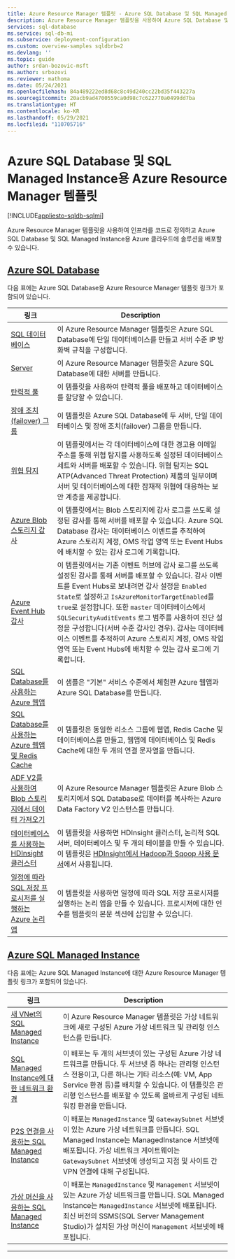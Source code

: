 ```yaml
---
title: Azure Resource Manager 템플릿 - Azure SQL Database 및 SQL Managed Instance
description: Azure Resource Manager 템플릿을 사용하여 Azure SQL Database 및 Azure SQL Managed Instance를 만들고 구성합니다.
services: sql-database
ms.service: sql-db-mi
ms.subservice: deployment-configuration
ms.custom: overview-samples sqldbrb=2
ms.devlang: ''
ms.topic: guide
author: srdan-bozovic-msft
ms.author: srbozovi
ms.reviewer: mathoma
ms.date: 05/24/2021
ms.openlocfilehash: 84a489222ed8d68c8c49d240cc22bd35f443227a
ms.sourcegitcommit: 20acb9ad4700559ca0d98c7c622770a0499dd7ba
ms.translationtype: HT
ms.contentlocale: ko-KR
ms.lasthandoff: 05/29/2021
ms.locfileid: "110705716"
---
```

# <a name="azure-resource-manager-templates-for-azure-sql-database--sql-managed-instance"></a>Azure SQL Database 및 SQL Managed Instance용 Azure Resource Manager 템플릿
[!INCLUDE[appliesto-sqldb-sqlmi](../includes/appliesto-sqldb-sqlmi.md)]

Azure Resource Manager 템플릿을 사용하여 인프라를 코드로 정의하고 Azure SQL Database 및 SQL Managed Instance용 Azure 클라우드에 솔루션을 배포할 수 있습니다.

## <a name="azure-sql-database"></a>[Azure SQL Database](#tab/single-database)

다음 표에는 Azure SQL Database용 Azure Resource Manager 템플릿 링크가 포함되어 있습니다.

|링크 |Description|
|---|---|
| [SQL 데이터베이스](https://github.com/Azure/azure-quickstart-templates/tree/master/quickstarts/microsoft.sql/sql-database-transparent-encryption-create) | 이 Azure Resource Manager 템플릿은 Azure SQL Database에 단일 데이터베이스를 만들고 서버 수준 IP 방화벽 규칙을 구성합니다. |
| [Server](https://github.com/Azure/azure-quickstart-templates/tree/master/quickstarts/microsoft.sql/sql-logical-server) | 이 Azure Resource Manager 템플릿은 Azure SQL Database에 대한 서버를 만듭니다. |
| [탄력적 풀](https://github.com/Azure/azure-quickstart-templates/tree/master/101-sql-elastic-pool-create) | 이 템플릿을 사용하여 탄력적 풀을 배포하고 데이터베이스를 할당할 수 있습니다. |
| [장애 조치(failover) 그룹](https://github.com/Azure/azure-quickstart-templates/tree/master/quickstarts/microsoft.sql/sql-with-failover-group) | 이 템플릿은 Azure SQL Database에 두 서버, 단일 데이터베이스 및 장애 조치(failover) 그룹을 만듭니다.|
| [위협 탐지](https://github.com/Azure/azure-quickstart-templates/tree/master/quickstarts/microsoft.sql/sql-threat-detection-db-policy-multiple-databases) | 이 템플릿에서는 각 데이터베이스에 대한 경고용 이메일 주소를 통해 위협 탐지를 사용하도록 설정된 데이터베이스 세트와 서버를 배포할 수 있습니다. 위협 탐지는 SQL ATP(Advanced Threat Protection) 제품의 일부이며 서버 및 데이터베이스에 대한 잠재적 위협에 대응하는 보안 계층을 제공합니다.|
| [Azure Blob 스토리지 감사](https://github.com/Azure/azure-quickstart-templates/tree/master/quickstarts/microsoft.sql/sql-auditing-server-policy-to-blob-storage) | 이 템플릿에서는 Blob 스토리지에 감사 로그를 쓰도록 설정된 감사를 통해 서버를 배포할 수 있습니다. Azure SQL Database 감사는 데이터베이스 이벤트를 추적하여 Azure 스토리지 계정, OMS 작업 영역 또는 Event Hubs에 배치할 수 있는 감사 로그에 기록합니다.|
| [Azure Event Hub 감사](https://github.com/Azure/azure-quickstart-templates/tree/master/quickstarts/microsoft.sql/sql-auditing-server-policy-to-eventhub) | 이 템플릿에서는 기존 이벤트 허브에 감사 로그를 쓰도록 설정된 감사를 통해 서버를 배포할 수 있습니다. 감사 이벤트를 Event Hubs로 보내려면 감사 설정을 `Enabled` `State`로 설정하고 `IsAzureMonitorTargetEnabled`를 `true`로 설정합니다. 또한 `master` 데이터베이스에서 `SQLSecurityAuditEvents` 로그 범주를 사용하여 진단 설정을 구성합니다(서버 수준 감사인 경우). 감사는 데이터베이스 이벤트를 추적하여 Azure 스토리지 계정, OMS 작업 영역 또는 Event Hubs에 배치할 수 있는 감사 로그에 기록합니다.|
| [SQL Database를 사용하는 Azure 웹앱](https://github.com/Azure/azure-quickstart-templates/tree/master/quickstarts/microsoft.web/web-app-sql-database) | 이 샘플은 "기본" 서비스 수준에서 체험판 Azure 웹앱과 Azure SQL Database를 만듭니다.|
| [SQL Database를 사용하는 Azure 웹앱 및 Redis Cache](https://github.com/Azure/azure-quickstart-templates/tree/master/201-web-app-redis-cache-sql-database) | 이 템플릿은 동일한 리소스 그룹에 웹앱, Redis Cache 및 데이터베이스를 만들고, 웹앱에 데이터베이스 및 Redis Cache에 대한 두 개의 연결 문자열을 만듭니다.|
| [ADF V2를 사용하여 Blob 스토리지에서 데이터 가져오기](https://github.com/Azure/azure-quickstart-templates/tree/master/101-data-factory-v2-blob-to-sql-copy) | 이 Azure Resource Manager 템플릿은 Azure Blob 스토리지에서 SQL Database로 데이터를 복사하는 Azure Data Factory V2 인스턴스를 만듭니다.|
| [데이터베이스를 사용하는 HDInsight 클러스터](https://github.com/Azure/azure-quickstart-templates/tree/master/quickstarts/microsoft.hdinsight/hdinsight-linux-with-sql-database) | 이 템플릿을 사용하면 HDInsight 클러스터, 논리적 SQL 서버, 데이터베이스 및 두 개의 테이블을 만들 수 있습니다. 이 템플릿은 [HDInsight에서 Hadoop과 Sqoop 사용 문서](../../hdinsight/hadoop/hdinsight-use-sqoop.md)에서 사용됩니다. |
| [일정에 따라 SQL 저장 프로시저를 실행하는 Azure 논리 앱](https://github.com/Azure/azure-quickstart-templates/tree/master/quickstarts/microsoft.logic/logic-app-sql-proc) | 이 템플릿을 사용하면 일정에 따라 SQL 저장 프로시저를 실행하는 논리 앱을 만들 수 있습니다. 프로시저에 대한 인수를 템플릿의 본문 섹션에 삽입할 수 있습니다.|

## <a name="azure-sql-managed-instance"></a>[Azure SQL Managed Instance](#tab/managed-instance)

다음 표에는 Azure SQL Managed Instance에 대한 Azure Resource Manager 템플릿 링크가 포함되어 있습니다.

|링크|Description|
|---|---|
| [새 VNet의 SQL Managed Instance](https://github.com/Azure/azure-quickstart-templates/tree/master/quickstarts/microsoft.sql/sqlmi-new-vnet) | 이 Azure Resource Manager 템플릿은 가상 네트워크에 새로 구성된 Azure 가상 네트워크 및 관리형 인스턴스를 만듭니다. |
| [SQL Managed Instance에 대한 네트워크 환경](https://github.com/Azure/azure-quickstart-templates/tree/master/quickstarts/microsoft.sql/sql-managed-instance-azure-environment) | 이 배포는 두 개의 서브넷이 있는 구성된 Azure 가상 네트워크를 만듭니다. 두 서브넷 중 하나는 관리형 인스턴스 전용이고, 다른 하나는 기타 리소스(예: VM, App Service 환경 등)를 배치할 수 있습니다. 이 템플릿은 관리형 인스턴스를 배포할 수 있도록 올바르게 구성된 네트워킹 환경을 만듭니다. |
| [P2S 연결을 사용하는 SQL Managed Instance](https://github.com/Azure/azure-quickstart-templates/tree/master/quickstarts/microsoft.sql/sqlmi-new-vnet-w-point-to-site-vpn) | 이 배포는 `ManagedInstance` 및 `GatewaySubnet` 서브넷이 있는 Azure 가상 네트워크를 만듭니다. SQL Managed Instance는 ManagedInstance 서브넷에 배포됩니다. 가상 네트워크 게이트웨이는 `GatewaySubnet` 서브넷에 생성되고 지점 및 사이트 간 VPN 연결에 대해 구성됩니다. |
| [가상 머신을 사용하는 SQL Managed Instance](https://github.com/Azure/azure-quickstart-templates/tree/master/quickstarts/microsoft.sql/sqlmi-new-vnet-w-jumpbox) | 이 배포는 `ManagedInstance` 및 `Management` 서브넷이 있는 Azure 가상 네트워크를 만듭니다. SQL Managed Instance는 `ManagedInstance` 서브넷에 배포됩니다. 최신 버전의 SSMS(SQL Server Management Studio)가 설치된 가상 머신이 `Management` 서브넷에 배포됩니다. |

---

